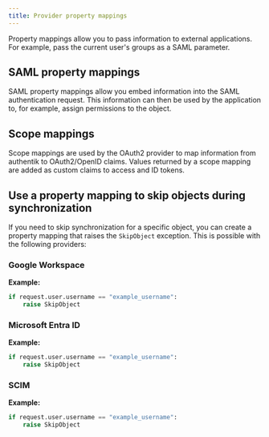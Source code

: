 ```yaml
---
title: Provider property mappings
---
```


Property mappings allow you to pass information to external applications. For example, pass the current user's groups as a SAML parameter.

## SAML property mappings

SAML property mappings allow you embed information into the SAML authentication request. This information can then be used by the application to, for example, assign permissions to the object.

## Scope mappings

Scope mappings are used by the OAuth2 provider to map information from authentik to OAuth2/OpenID claims. Values returned by a scope mapping are added as custom claims to access and ID tokens.

## Use a property mapping to skip objects during synchronization

If you need to skip synchronization for a specific object, you can create a property mapping that raises the `SkipObject` exception. This is possible with the following providers:

### Google Workspace

**Example:**

```python
if request.user.username == "example_username":
	raise SkipObject
```

### Microsoft Entra ID

**Example:**

```python
if request.user.username == "example_username":
	raise SkipObject
```

### SCIM

**Example:**

```python
if request.user.username == "example_username":
	raise SkipObject
```
